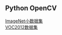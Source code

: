 ## Python OpenCV
[ImageNet小数据集](image-net.org/small/download.php)  
[VOC2012数据集](http://host.robots.ox.ac.uk/pascal/VOC/voc2012/index.html#datahttp://host.robots.ox.ac.uk/pascal/VOC/voc2012/index.html#data)  

